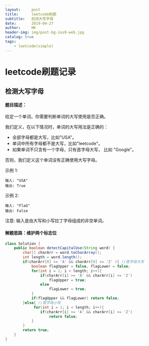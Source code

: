 ```yaml
---
layout:     post
title:      leetcode刷题
subtitle:   检测大写字母
date:       2019-04-27
author:     HK
header-img: img/post-bg-ios9-web.jpg
catalog: true
tags:
    - leetcode(simple)
---
```

# leetcode刷题记录
## 检测大写字母

#### 题目描述：
给定一个单词，你需要判断单词的大写使用是否正确。

我们定义，在以下情况时，单词的大写用法是正确的：

* 全部字母都是大写，比如"USA"。
* 单词中所有字母都不是大写，比如"leetcode"。
* 如果单词不只含有一个字母，只有首字母大写， 比如 "Google"。<br>

否则，我们定义这个单词没有正确使用大写字母。

示例 1:

    输入: "USA"
    输出: True
示例 2:

    输入: "FlaG"
    输出: False
注意: 输入是由大写和小写拉丁字母组成的非空单词。

#### 解题思路：维护两个标志位
```java
class Solution {
    public boolean detectCapitalUse(String word) {
        char[] charArr = word.toCharArray();
        int length = word.length();
        if(charArr[0] >= 'A' && charArr[0] <= 'Z' ){ //首字母大写
            boolean flagUpper = false, flagLower = false;
            for(int i = 1; i < length; i++){
                if(charArr[i] >= 'A' && charArr[i] <= 'Z')
                    flagUpper = true;
                else
                    flagLower = true;
            }
            if(flagUpper && flagLower) return false;
        }else{ //首字母小写
             for(int i = 1; i < length; i++){
                if(charArr[i] >= 'A' && charArr[i] <= 'Z')
                    return false;    
            }
        }
        return true;
    }
}
```
